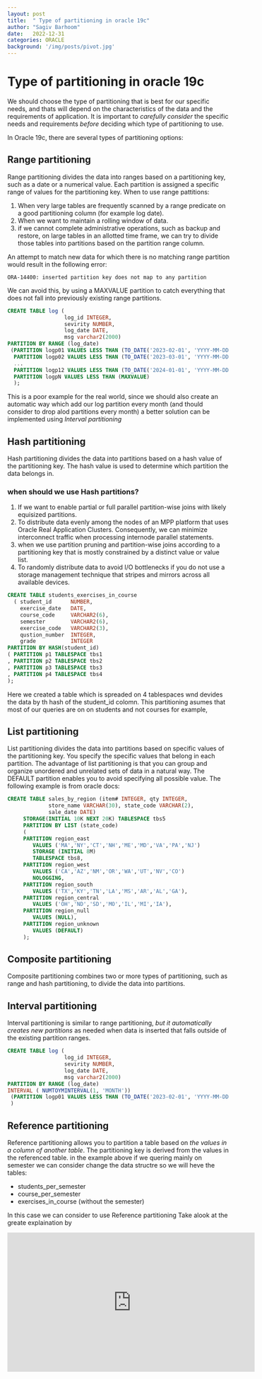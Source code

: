 ```yaml
---
layout: post
title:  " Type of partitioning in oracle 19c"
author: "Sagiv Barhoom"
date:   2022-12-31
categories: ORACLE 
background: '/img/posts/pivot.jpg'
---
```


# Type of partitioning in oracle 19c
We should choose the type of partitioning that is best for our specific needs, and thats will depend on the characteristics of the data and the requirements of application. 
It is important to *carefully consider* the specific needs and requirements *before* deciding which type of partitioning to use.

In Oracle 19c, there are several types of partitioning options:

## Range partitioning
Range partitioning divides the data into ranges based on a partitioning key, such as a date or a numerical value. 
Each partition is assigned a specific range of values for the partitioning key.
When to use range pattitions:
1. When very large tables are frequently scanned by a range predicate on a good partitioning column (for example log date).
2. When we want to maintain a rolling window of data.
3. if we cannot complete administrative operations, such as backup and restore, on large tables in an allotted time frame, 
   we can try to divide those tables into partitions based on the partition range column.

An attempt to match new data for which there is no matching range partition would result in the following error:
```
ORA-14400: inserted partition key does not map to any partition 
```
We can avoid this, by using a MAXVALUE partition to catch everything that does not fall into previously existing range partitions.
```sql
CREATE TABLE log (
                  log_id INTEGER,
                  sevirity NUMBER, 
                  log_date DATE,
                  msg varchar2(2000)
PARTITION BY RANGE (log_date)
 (PARTITION logp01 VALUES LESS THAN (TO_DATE('2023-02-01', 'YYYY-MM-DD')),
  PARTITION logp02 VALUES LESS THAN (TO_DATE('2023-03-01', 'YYYY-MM-DD')),
  ...
  PARTITION logp12 VALUES LESS THAN (TO_DATE('2024-01-01', 'YYYY-MM-DD')),
  PARTITION logpN VALUES LESS THAN (MAXVALUE) 
  );
```
This is a poor example for the real world, since we should also create an automatic way which add our log partition every month 
(and thould consider to drop alod partitions every month)
a better solution can be implemented using *Interval partitioning*

## Hash partitioning
Hash partitioning divides the data into partitions based on a hash value of the partitioning key. 
The hash value is used to determine which partition the data belongs in.

### when should we use Hash partitions?
1. If we want to enable partial or full parallel partition-wise joins with likely equisized partitions.
2. To distribute data evenly among the nodes of an MPP platform that uses Oracle Real Application Clusters. 
   Consequently, we can minimize interconnect traffic when processing internode parallel statements.
3. when we use partition pruning and partition-wise joins according to a partitioning key that is mostly constrained by a distinct value or value list.
4. To randomly distribute data to avoid I/O bottlenecks if you do not use a storage management technique that stripes and mirrors across all available devices.

```sql 
CREATE TABLE students_exercises_in_course
  ( student_id      NUMBER,
    exercise_date   DATE, 
    course_code     VARCHAR2(6),
    semester        VARCHAR2(6),
    exercise_code   VARCHAR2(3),
    qustion_number  INTEGER,
    grade           INTEGER   
PARTITION BY HASH(student_id)
( PARTITION p1 TABLESPACE tbs1
, PARTITION p2 TABLESPACE tbs2
, PARTITION p3 TABLESPACE tbs3
, PARTITION p4 TABLESPACE tbs4
);
```

Here we created a table which is spreaded on 4 tablespaces wnd devides the data by th hash of the student_id colomn.
This partitioning asumes that most of our queries are on on students and not courses for example,


## List partitioning
List partitioning divides the data into partitions based on specific values of the partitioning key. 
You specify the specific values that belong in each partition.
The advantage of list partitioning is that you can group and organize unordered and unrelated sets of data in a natural way. 
The DEFAULT partition enables you to avoid specifying all possible value.
The following example is from oracle docs:
```sql
CREATE TABLE sales_by_region (item# INTEGER, qty INTEGER, 
             store_name VARCHAR(30), state_code VARCHAR(2),
             sale_date DATE)
     STORAGE(INITIAL 10K NEXT 20K) TABLESPACE tbs5 
     PARTITION BY LIST (state_code) 
     (
     PARTITION region_east
        VALUES ('MA','NY','CT','NH','ME','MD','VA','PA','NJ')
        STORAGE (INITIAL 8M) 
        TABLESPACE tbs8,
     PARTITION region_west
        VALUES ('CA','AZ','NM','OR','WA','UT','NV','CO')
        NOLOGGING,
     PARTITION region_south
        VALUES ('TX','KY','TN','LA','MS','AR','AL','GA'),
     PARTITION region_central 
        VALUES ('OH','ND','SD','MO','IL','MI','IA'),
     PARTITION region_null
        VALUES (NULL),
     PARTITION region_unknown
        VALUES (DEFAULT)
     );
  ```

## Composite partitioning
Composite partitioning combines two or more types of partitioning, such as range and hash partitioning, to divide the data into partitions.

## Interval partitioning
Interval partitioning is similar to range partitioning, *but it automatically creates new partitions* as needed when data is inserted that falls outside of the existing partition ranges.

```sql
CREATE TABLE log (
                  log_id INTEGER,
                  sevirity NUMBER, 
                  log_date DATE,
                  msg varchar2(2000)
PARTITION BY RANGE (log_date)
INTERVAL ( NUMTOYMINTERVAL(1, 'MONTH'))
 (PARTITION logp01 VALUES LESS THAN (TO_DATE('2023-02-01', 'YYYY-MM-DD')),
 )
```

## Reference partitioning
Reference partitioning allows you to partition a table based on *the values in a column of another table*.
The partitioning key is derived from the values in the referenced table.
in the example  above if we quering mainly on semester we can consider change the data structre so we will heve the tables:
 - students_per_semester
 - course_per_semester
 - exercises_in_course (without the semester)
 
In this case we can consider to use Reference partitioning
Take alook at the greate explaination by 
<iframe width="560" height="315" src="https://www.youtube.com/embed/NkUQfacSL38" title="YouTube video player" frameborder="0" allow="accelerometer; autoplay; clipboard-write; encrypted-media; gyroscope; picture-in-picture" allowfullscreen></iframe>

